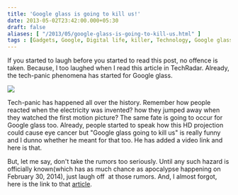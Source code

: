 ```yaml
---
title: 'Google glass is going to kill us!'
date: 2013-05-02T23:42:00.000+05:30
draft: false
aliases: [ "/2013/05/google-glass-is-going-to-kill-us.html" ]
tags : [Gadgets, Google, Digital life, killer, Technology, Google glass]
---
```


If you started to laugh before you started to read this post, no offence is taken. Because, I too laughed when I read this article in TechRadar. Already, the tech-panic phenomena has started for Google glass.  

[![](https://1.bp.blogspot.com/-zQk6nf2GOnk/UYKsM5duwFI/AAAAAAAABNM/VhrN2kF_r9c/s640/google-glass-the-mass-killer-of-technology.jpg)](https://1.bp.blogspot.com/-zQk6nf2GOnk/UYKsM5duwFI/AAAAAAAABNM/VhrN2kF_r9c/s1600/google-glass-the-mass-killer-of-technology.jpg)

  
  
Tech-panic has happened all over the history. Remember how people reacted when the electricity was invented? how they jumped away when they watched the first motion picture? The same fate is going to occur for Google glass too. Already, people started to speak how this HD projection could cause eye cancer but "Google glass going to kill us" is really funny and I dunno whether he meant for that too. He has added a video link and here is that.  
  

  
But, let me say, don't take the rumors too seriously. Until any such hazard is officially known(which has as much chance as apocalypse happening on February 30, 2014), just laugh off  at those rumors. And, I almost forgot, here is the link to that [article](httpss://www.google.co.in/url?sa=t&rct=j&q=&esrc=s&source=web&cd=1&cad=rja&ved=0CDMQqQIwAA&url=https%3A%2F%2Fwww.techradar.com%2Fnews%2Fworld-of-tech%2Ffuture-tech%2F11-technologies-that-are-going-to-kill-us-all-1147532&ei=kquCUfxPpPyIB72SgPAG&usg=AFQjCNH3dEjB1nE2DQmJnpSj-XRVKQUv7A&sig2=EHZOyZ79loYLH63DULnNkQ&bvm=bv.45960087,d.aGc).